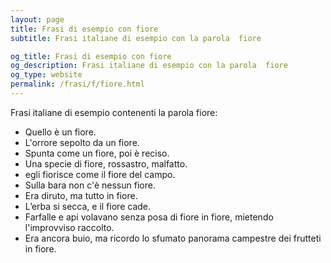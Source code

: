 ```yaml
---
layout: page
title: Frasi di esempio con fiore 
subtitle: Frasi italiane di esempio con la parola  fiore

og_title: Frasi di esempio con fiore 
og_description: Frasi italiane di esempio con la parola  fiore
og_type: website
permalink: /frasi/f/fiore.html
---
```


Frasi italiane di esempio contenenti la parola fiore:


- Quello è un fiore.
- L'orrore sepolto da un fiore.
- Spunta come un fiore, poi è reciso.
- Una specie di fiore, rossastro, malfatto.
- egli fiorisce come il fiore del campo.
- Sulla bara non c'è nessun fiore.
- Era diruto, ma tutto in fiore.
- L’erba si secca, e il fiore cade.
- Farfalle e api volavano senza posa di fiore in fiore, mietendo l'improvviso raccolto.
- Era ancora buio, ma ricordo lo sfumato panorama campestre dei frutteti in fiore.

